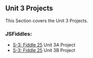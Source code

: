## Unit 3 Projects

This Section covers the Unit 3 Projects.

### JSFiddles:

 * [S-3: Fiddle 25](https://jsfiddle.net/RMFrenette/Lr6835bv/) Unit 3A Project
 * [S-3: Fiddle 25](https://jsfiddle.net/RMFrenette/nt9fc154/) Unit 3B Project
 